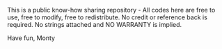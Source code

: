 This is a public know-how sharing repository -
All codes here are free to use, free to modify, free to redistribute. No credit or reference back is required. No strings attached and NO WARRANTY is implied.

Have fun,
Monty
